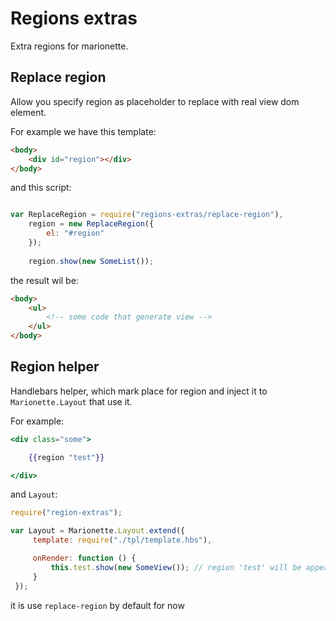 Regions extras
==============

Extra regions for marionette.

Replace region
--------------

Allow you specify region as placeholder to replace with real view dom element.

For example we have this template:

```html
<body>
    <div id="region"></div>
</body>

```

and this script:

```js

var ReplaceRegion = require("regions-extras/replace-region"),
    region = new ReplaceRegion({
        el: "#region"
    });
    
    region.show(new SomeList());
```

the result wil be:

```html
<body>
    <ul>
        <!-- some code that generate view -->
    </ul>
</body>
```


Region helper
-------------

Handlebars helper, which mark place for region and inject it to `Marionette.Layout` that use it.

For example:

```handlebars
<div class="some">

    {{region "test"}}

</div>

```

and `Layout`:

```js
require("region-extras");

var Layout = Marionette.Layout.extend({
     template: require("./tpl/template.hbs"),

     onRender: function () {
         this.test.show(new SomeView()); // region 'test' will be appeared here automatic
     }
 });
```

it is use `replace-region` by default for now
